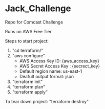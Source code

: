 # Jack_Challenge
Repo for Comcast Challenge

Runs on AWS Free Tier

Steps to start project:
1. "cd terraform/"
2. "aws configure"
    - AWS Access Key ID: {aws_access_key}
    - AWS Secret Access Key : {secrect_key}
    - Default region name: us-east-1
    - Deafult output format: json
3. "terraform init"
4. "terraform plan"
5. "terraform apply"


To tear down project: "terraform destroy"

